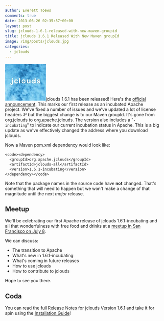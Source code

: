 ```yaml
---
author: Everett Toews
comments: true
date: 2013-06-26 02:35:57+00:00
layout: post
slug: jclouds-1-6-1-released-with-new-maven-groupid
title: jclouds 1.6.1 Released With New Maven groupId
image: /img/posts/jclouds.jpg
categories:
  - jclouds
---
```


<img class="img-right" src="/img/posts/jclouds.jpg"/>jclouds 1.6.1 has been released! Here's the [official announcement](http://www.mail-archive.com/user@jclouds.incubator.apache.org/msg00112.html). This marks our first release as an incubated Apache project. We've fixed a number of issues and we've updated a lot of license headers :P but the biggest change is to our Maven groupId. It's gone from org.jclouds to org.apache.jclouds. The version also includes a "`-incubating`" to indicate our current incubation status in Apache. This is a big update as we've effectively changed the address where you download jclouds.

<!--more-->

Now a Maven pom.xml dependency would look like:

    <code><dependency>
      <groupId>org.apache.jclouds</groupId>
      <artifactId>jclouds-all</artifactId>
      <version>1.6.1-incubating</version>
    </dependency></code>

Note that the package names in the source code have **not** changed. That's something that will need to happen but we won't make a change of that magnitude until the next _major_ release.

## Meetup

We'll be celebrating our first Apache release of jclouds 1.6.1-incubating and all that wonderfulness with free food and drinks at a [meetup in San Francisco on July 8](http://www.meetup.com/jclouds/events/126378842/).

We can discuss:

  * The transition to Apache
  * What's new in 1.6.1-incubating
  * What's coming in future releases
  * How to use jclouds
  * How to contribute to jclouds

Hope to see you there.

## Coda

You can read the full [Release Notes](http://jclouds.incubator.apache.org/documentation/releasenotes/1.6.1/) for jclouds Version 1.6.1 and take it for spin using the [Installation Guide](http://jclouds.incubator.apache.org/documentation/userguide/installation-guide/)!
